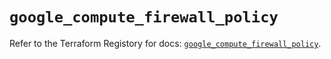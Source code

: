 # `google_compute_firewall_policy`

Refer to the Terraform Registory for docs: [`google_compute_firewall_policy`](https://registry.terraform.io/providers/hashicorp/google-beta/5.4.0/docs/resources/google_compute_firewall_policy).

